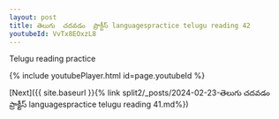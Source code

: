 ```yaml
---
layout: post
title: తెలుగు  చదవడం  ప్రాక్టీస్ languagespractice telugu reading 42
youtubeId: VvTx8EOxzL8
---
```

 
 
Telugu reading practice
 
 
 
 
 


{% include youtubePlayer.html id=page.youtubeId %}
 
[Next]({{ site.baseurl }}{% link  split2/_posts/2024-02-23-తెలుగు  చదవడం  ప్రాక్టీస్ languagespractice telugu reading 41.md%})
 
